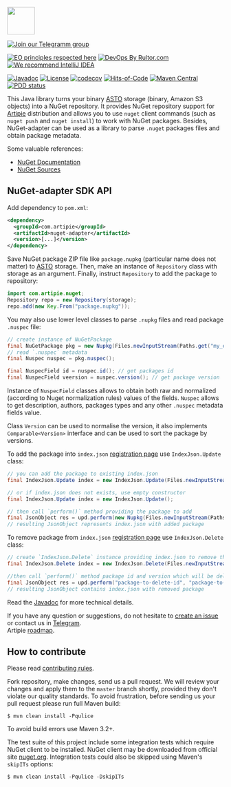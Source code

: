 <a href="http://artipie.com"><img src="https://www.artipie.com/logo.svg" width="64px" height="64px"/></a>

[![Join our Telegramm group](https://img.shields.io/badge/Join%20us-Telegram-blue?&logo=telegram&?link=http://right&link=http://t.me/artipie)](http://t.me/artipie)

[![EO principles respected here](https://www.elegantobjects.org/badge.svg)](https://www.elegantobjects.org)
[![DevOps By Rultor.com](http://www.rultor.com/b/artipie/nuget-adapter)](http://www.rultor.com/p/artipie/nuget-adapter)
[![We recommend IntelliJ IDEA](https://www.elegantobjects.org/intellij-idea.svg)](https://www.jetbrains.com/idea/)

[![Javadoc](http://www.javadoc.io/badge/com.artipie/nuget-adapter.svg)](http://www.javadoc.io/doc/com.artipie/nuget-adapter)
[![License](https://img.shields.io/badge/license-MIT-green.svg)](https://github.com/com.artipie/artipie/blob/master/LICENSE.txt)
[![codecov](https://codecov.io/gh/artipie/artipie/branch/master/graph/badge.svg)](https://codecov.io/gh/artipie/nuget-adapter)
[![Hits-of-Code](https://hitsofcode.com/github/artipie/nuget-adapter)](https://hitsofcode.com/view/github/artipie/nuget-adapter)
[![Maven Central](https://img.shields.io/maven-central/v/com.artipie/nuget-adapter.svg)](https://maven-badges.herokuapp.com/maven-central/com.artipie/nuget-adapter)
[![PDD status](http://www.0pdd.com/svg?name=artipie/nuget-adapter)](http://www.0pdd.com/p?name=artipie/nuget-adapter)

This Java library turns your binary [ASTO](https://github.com/artipie/asto) 
storage (binary, Amazon S3 objects) into a NuGet repository. It provides NuGet repository 
support for [Artipie](https://github.com/artipie) distribution and allows you to use `nuget` client
commands (such as `nuget push` and `nuget install`) to work with NuGet packages. Besides, NuGet-adapter
can be used as a library to parse `.nuget` packages files and obtain package metadata.

Some valuable references:

  * [NuGet Documentation](https://docs.microsoft.com/en-us/nuget/)
  * [NuGet Sources](https://github.com/NuGet)

## NuGet-adapter SDK API

Add dependency to `pom.xml`:

```xml
<dependency>
  <groupId>com.artipie</groupId>
  <artifactId>nuget-adapter</artifactId>
  <version>[...]</version>
</dependency>
```

Save NuGet package ZIP file like `package.nupkg` (particular name does not matter)
to [ASTO](https://github.com/artipie/asto) storage. 
Then, make an instance of `Repository` class with storage as an argument.
Finally, instruct `Repository` to add the package to repository:

```java
import com.artipie.nuget;
Repository repo = new Repository(storage);
repo.add(new Key.From("package.nupkg"));
```

You may also use lower level classes to parse `.nupkg` files and read package `.nuspec` file:
```java
// create instance of NuGetPackage
final NuGetPackage pkg = new Nupkg(Files.newInputStream(Paths.get("my_example.nupkg")));
// read `.nuspec` metadata
final Nuspec nuspec = pkg.nuspec();

final NuspecField id = nuspec.id(); // get packages id
final NuspecField veersion = nuspec.version(); // get package version
```
Instance of `NuspecField` classes allows to obtain both raw and normalized 
(according to Nuget normalization rules) values of the fields. `Nuspec` allows to get description,
authors, packages types and any other `.nuspec` metadata fields value. 

Class `Version` can be used to normalise the version, it also implements `Comparable<Version>` 
interface and can be used to sort the package by versions.

To add the package into `index.json` [registration page](https://learn.microsoft.com/en-us/nuget/api/registration-base-url-resource#registration-page-object)
use `IndexJson.Update` class:

```java
// you can add the package to existing index.json
final IndexJson.Update index = new IndexJson.Update(Files.newInputStream(Paths.get("my_index.json")));

// or if index.json does not exists, use empty constructor
final IndexJson.Update index = new IndexJson.Update();

// then call `perform()` method providing the package to add
final JsonObject res = upd.perform(new Nupkg(Files.newInputStream(Paths.get("my_example.nupkg"))));
// resulting JsonObject represents index.json with added package
```

To remove package from `index.json` [registration page](https://learn.microsoft.com/en-us/nuget/api/registration-base-url-resource#registration-page-object)
use `IndexJson.Delete` class:

```java
// create `IndexJson.Delete` instance providing index.json to remove the package from
final IndexJson.Delete index = new IndexJson.Delete(Files.newInputStream(Paths.get("my_index.json")));

//then call `perform()` method package id and version which will be deleted
final JsonObject res = upd.perform("package-to-delete-id", "package-to-delete-version");
// resulting JsonObject contains index.json with removed package
```

Read the [Javadoc](http://www.javadoc.io/doc/com.artipie/nuget-adapter)
for more technical details.

If you have any question or suggestions, do not hesitate to [create an issue](https://github.com/artipie/artipie/issues/new) or contact us in
[Telegram](https://t.me/artipie).  
Artipie [roadmap](https://github.com/orgs/artipie/projects/3).

## How to contribute

Please read [contributing rules](https://github.com/artipie/artipie/blob/master/CONTRIBUTING.md).

Fork repository, make changes, send us a pull request. We will review
your changes and apply them to the `master` branch shortly, provided
they don't violate our quality standards. To avoid frustration, before
sending us your pull request please run full Maven build:

```
$ mvn clean install -Pqulice
```

To avoid build errors use Maven 3.2+.

The test suite of this project include some integration tests which require NuGet client to be installed.
NuGet client may be downloaded from official site [nuget.org](https://www.nuget.org/downloads).
Integration tests could also be skipped using Maven's `skipITs` options:

```
$ mvn clean install -Pqulice -DskipITs
```
